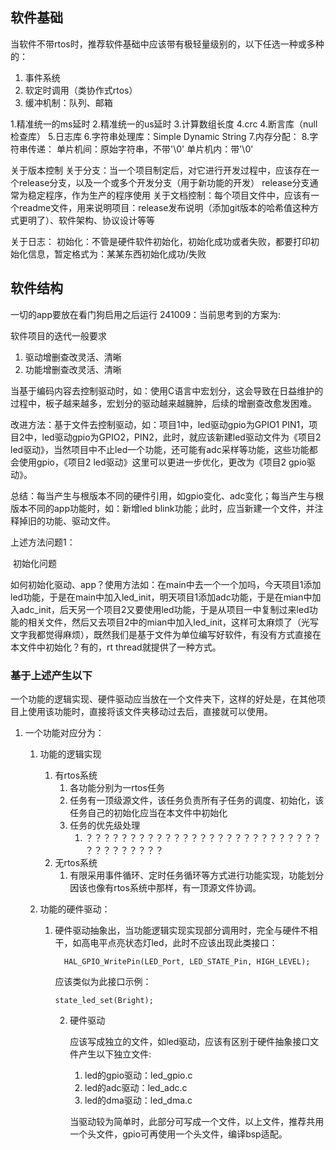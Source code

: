 ## 软件基础

当软件不带rtos时，推荐软件基础中应该带有极轻量级别的，以下任选一种或多种的：

1. 事件系统
2. 软定时调用（类协作式rtos）
3. 缓冲机制：队列、邮箱

1.精准统一的ms延时
2.精准统一的us延时
3.计算数组长度
4.crc
4.断言库（null检查库）
5.日志库
6.字符串处理库：Simple Dynamic String
7.内存分配：
8.字符串传递：
	单片机间：原始字符串，不带'\0'
	单片机内：带'\0'

关于版本控制
		关于分支：当一个项目制定后，对它进行开发过程中，应该存在一个release分支，以及一个或多个开发分支（用于新功能的开发）
release分支通常为稳定程序，作为生产的程序使用
		关于文档控制：每个项目文件中，应该有一个readme文件，用来说明项目：release发布说明（添加git版本的哈希值这种方式更明了）、软件架构、协议设计等等

关于日志：
		初始化：不管是硬件软件初始化，初始化成功或者失败，都要打印初始化信息，暂定格式为：某某东西初始化成功/失败
	
	

## 软件结构

一切的app要放在看门狗启用之后运行
241009：当前思考到的方案为:

软件项目的迭代一般要求

1. 驱动增删查改灵活、清晰
2. 功能增删查改灵活、清晰

当基于编码内容去控制驱动时，如：使用C语言中宏划分，这会导致在日益维护的过程中，板子越来越多，宏划分的驱动越来越臃肿，后续的增删查改愈发困难。

改进方法：基于文件去控制驱动，如：项目1中，led驱动gpio为GPIO1  PIN1，项目2中，led驱动gpio为GPIO2，PIN2，此时，就应该新建led驱动文件为《项目2 led驱动》，当然项目中不止led一个功能，还可能有adc采样等功能，这些功能都会使用gpio，《项目2 led驱动》这里可以更进一步优化，更改为《项目2 gpio驱动》。

总结：每当产生与根版本不同的硬件引用，如gpio变化、adc变化；每当产生与根版本不同的app功能时，如：新增led blink功能；此时，应当新建一个文件，并注释掉旧的功能、驱动文件。

上述方法问题1：

​	初始化问题

​		如何初始化驱动、app？使用方法如：在main中去一个一个加吗，今天项目1添加led功能，于是在main中加入led_init，明天项目1添加adc功能，于是在mian中加入adc_init，后天另一个项目2又要使用led功能，于是从项目一中复制过来led功能的相关文件，然后又去项目2中的mian中加入led_init，这样可太麻烦了（光写文字我都觉得麻烦），既然我们是基于文件为单位编写好软件，有没有方式直接在本文件中初始化？有的，rt thread就提供了一种方式。



### 基于上述产生以下

​	一个功能的逻辑实现、硬件驱动应当放在一个文件夹下，这样的好处是，在其他项目上使用该功能时，直接将该文件夹移动过去后，直接就可以使用。

1. 一个功能对应分为：

   1. 功能的逻辑实现

      1. 有rtos系统
         1. 各功能分别为一rtos任务
         2. 任务有一顶级源文件，该任务负责所有子任务的调度、初始化，该任务自己的初始化应当在本文件中初始化
         3. 任务的优先级处理
            1. ？？？？？？？？？？？？？？？？？？？？？？？？？？？？？？？？？？？？
      2. 无rtos系统
         1. 有限采用事件循环、定时任务循环等方式进行功能实现，功能划分因该也像有rtos系统中那样，有一顶源文件协调。

   2. 功能的硬件驱动：

      1. 硬件驱动抽象出，当功能逻辑实现实现部分调用时，完全与硬件不相干，如高电平点亮状态灯led，此时不应该出现此类接口：

         ```
           HAL_GPIO_WritePin(LED_Port, LED_STATE_Pin, HIGH_LEVEL);
         ```

         应该类似为此接口示例：

         ```
         state_led_set(Bright);
         ```

         2. 硬件驱动

            应该写成独立的文件，如led驱动，应该有区别于硬件抽象接口文件产生以下独立文件:

            1. led的gpio驱动：led_gpio.c
            2. led的adc驱动：led_adc.c
            3. led的dma驱动：led_dma.c

            当驱动较为简单时，此部分可写成一个文件，以上文件，推荐共用一个头文件，gpio可再使用一个头文件，编译bsp适配。

            

